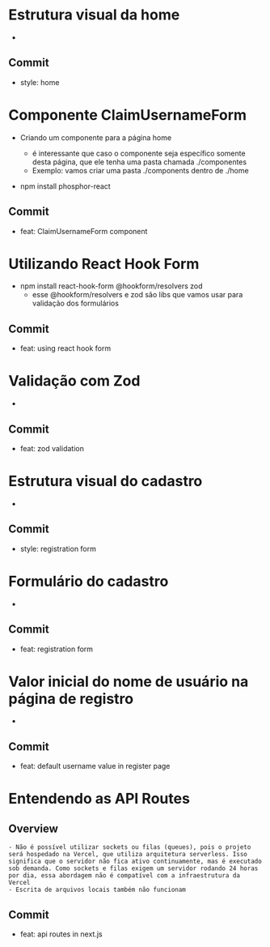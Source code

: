 # Estrutura visual da home
-

## Commit

- style: home

# Componente ClaimUsernameForm

- Criando um componente para a página home
    - é interessante que caso o componente seja específico somente desta página, que ele tenha uma pasta chamada ./componentes
    - Exemplo: vamos criar uma pasta ./components dentro de ./home

- npm install phosphor-react
## Commit

- feat: ClaimUsernameForm component

# Utilizando React Hook Form

- npm install react-hook-form @hookform/resolvers zod
    - esse @hookform/resolvers e zod são libs que vamos usar para validação dos formulários

## Commit

- feat: using react hook form

# Validação com Zod

-

## Commit
 
- feat: zod validation

# Estrutura visual do cadastro

-

## Commit

- style: registration form

# Formulário do cadastro

-

## Commit

- feat: registration form

# Valor inicial do nome de usuário na página de registro

-

## Commit

- feat: default username value in register page

# Entendendo as API Routes

## Overview
    - Não é possível utilizar sockets ou filas (queues), pois o projeto será hospedado na Vercel, que utiliza arquitetura serverless. Isso significa que o servidor não fica ativo continuamente, mas é executado sob demanda. Como sockets e filas exigem um servidor rodando 24 horas por dia, essa abordagem não é compatível com a infraestrutura da Vercel
    - Escrita de arquivos locais também não funcionam

## Commit

- feat: api routes in next.js